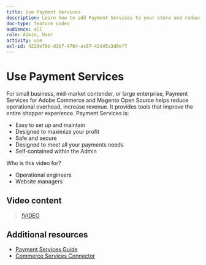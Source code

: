 ```yaml
---
title: Use Payment Services
description: Learn how to add Payment Services to your store and reduce operational overhead, increase revenue, and improve the entire shopper experience.
doc-type: feature video
audience: all
role: Admin, User
activity: use
exl-id: 4229e78b-d1b7-4784-ac87-42d45a3d8ef7
---
```

# Use Payment Services

For small business, mid-market contender, or large enterprise, Payment Services for Adobe Commerce and Magento Open Source helps reduce operational overhead, increase revenue. It provides tools that improve the entire shopper experience. Payment Services is:

- Easy to set up and maintain
- Designed to maximize your profit
- Safe and secure
- Designed to meet all your payments needs
- Self-contained within the Admin

Who is this video for?

- Operational engineers
- Website managers

## Video content

>[!VIDEO](https://video.tv.adobe.com/v/343990?quality=12&learn=on)

## Additional resources

- [Payment Services Guide](https://experienceleague.adobe.com/docs/commerce-merchant-services/payment-services/guide-overview.html)
- [Commerce Services Connector](https://experienceleague.adobe.com/docs/commerce-merchant-services/user-guides/saas.html)
